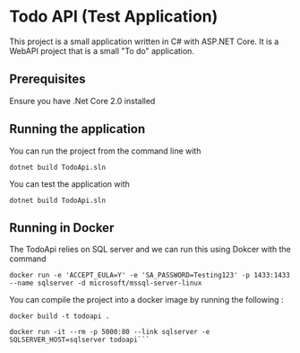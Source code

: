 # Todo API (Test Application)

This project is a small application written in C# with ASP.NET Core. It is a WebAPI project that is a small "To do" application. 

## Prerequisites
Ensure you have .Net Core 2.0 installed

## Running the application
You can run the project from the command line with

`dotnet build TodoApi.sln`

You can test the application with

`dotnet build TodoApi.sln`

## Running in Docker
The TodoApi relies on SQL server and we can run this using Dokcer with the command

```docker run -e 'ACCEPT_EULA=Y' -e 'SA_PASSWORD=Testing123' -p 1433:1433 --name sqlserver -d microsoft/mssql-server-linux```

You can compile the project into a docker image by running the following :

```dotnet publish TodoApi.sln -c Release -o ../build
docker build -t todoapi .

docker run -it --rm -p 5000:80 --link sqlserver -e SQLSERVER_HOST=sqlserver todoapi```
